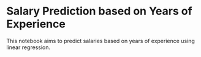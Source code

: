 # Salary Prediction based on Years of Experience
This notebook aims to predict salaries based on years of experience using linear regression.

